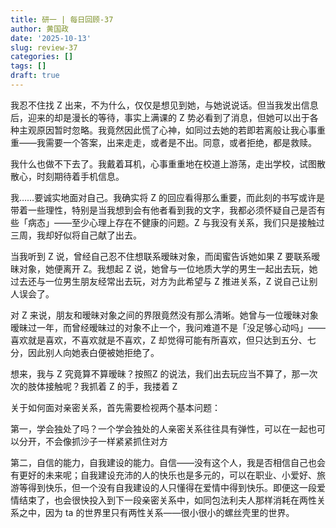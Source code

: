 ```yaml
---
title: 研一 | 每日回顾-37
author: 黄国政
date: '2025-10-13'
slug: review-37
categories: []
tags: []
draft: true
---
```


<!--more-->

我忍不住找 Z 出来，不为什么，仅仅是想见到她，与她说说话。但当我发出信息后，迎来的却是漫长的等待，事实上满课的 Z 势必看到了消息，但她可以出于各种主观原因暂时忽略。我竟然因此慌了心神，如同过去她的若即若离般让我心事重重——我需要一个答案，出来走走，或者是不出。同意，或者拒绝，都是救赎。

我什么也做不下去了。我戴着耳机，心事重重地在校道上游荡，走出学校，试图散散心，时刻期待着手机信息。

我……要诚实地面对自己。我确实将 Z 的回应看得那么重要，而此刻的书写或许是带着一些理性，特别是当我想到会有他者看到我的文字，我都必须怀疑自己是否有些「病态」——至少心理上存在不健康的问题。Z 与我没有关系，我们只是接触过三周，我却好似将自己献了出去。

当我听到 Z 说，曾经自己忍不住想联系暧昧对象，而闺蜜告诉她如果 Z 要联系暧昧对象，她便离开 Z。我想起 Z 说，她曾与一位地质大学的男生一起出去玩，她过去还与一位男生朋友经常出去玩，对方为此希望与 Z 推进关系，Z 说自己让别人误会了。

对 Z 来说，朋友和暧昧对象之间的界限竟然没有那么清晰。她曾与一位暧昧对象暧昧过一年，而曾经暧昧过的对象不止一个，我问难道不是「没足够心动吗」——喜欢就是喜欢，不喜欢就是不喜欢，Z 却觉得可能有所喜欢，但只达到五分、七分，因此别人向她表白便被她拒绝了。

想来，我与 Z 究竟算不算暧昧？按照Z 的说法，我们出去玩应当不算了，那一次次的肢体接触呢？我抓着 Z 的手，我搂着 Z

关于如何面对亲密关系，首先需要检视两个基本问题：

第一，学会独处了吗？一个学会独处的人亲密关系往往具有弹性，可以在一起也可以分开，不会像抓沙子一样紧紧抓住对方 

第二，自信的能力，自我建设的能力。自信——没有这个人，我是否相信自己也会有更好的未来呢；自我建设充沛的人的快乐也是多元的，可以在职业、小爱好、旅游等得到快乐，但一个没有自我建设的人只懂得在爱情中得到快乐。即便这一段爱情结束了，也会很快投入到下一段亲密关系中，如同包法利夫人那样消耗在两性关系之中，因为 ta 的世界里只有两性关系——很小很小的螺丝壳里的世界。